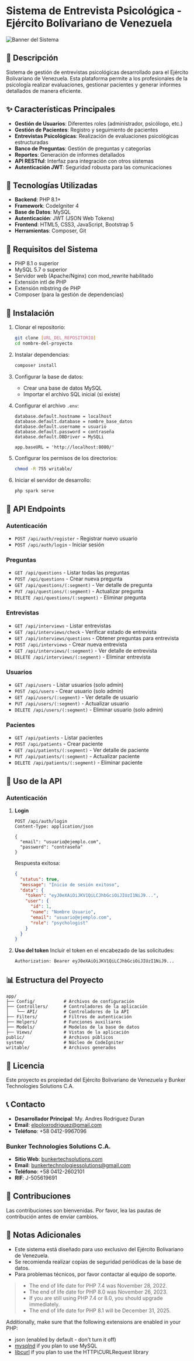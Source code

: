 # Sistema de Entrevista Psicológica - Ejército Bolivariano de Venezuela

![Banner del Sistema](https://via.placeholder.com/1200x400?text=Sistema+de+Entrevista+Psicológica)

## 🎯 Descripción

Sistema de gestión de entrevistas psicológicas desarrollado para el Ejército Bolivariano de Venezuela. Esta plataforma permite a los profesionales de la psicología realizar evaluaciones, gestionar pacientes y generar informes detallados de manera eficiente.

## ✨ Características Principales

- **Gestión de Usuarios**: Diferentes roles (administrador, psicólogo, etc.)
- **Gestión de Pacientes**: Registro y seguimiento de pacientes
- **Entrevistas Psicológicas**: Realización de evaluaciones psicológicas estructuradas
- **Banco de Preguntas**: Gestión de preguntas y categorías
- **Reportes**: Generación de informes detallados
- **API RESTful**: Interfaz para integración con otros sistemas
- **Autenticación JWT**: Seguridad robusta para las comunicaciones

## 🚀 Tecnologías Utilizadas

- **Backend**: PHP 8.1+
- **Framework**: CodeIgniter 4
- **Base de Datos**: MySQL
- **Autenticación**: JWT (JSON Web Tokens)
- **Frontend**: HTML5, CSS3, JavaScript, Bootstrap 5
- **Herramientas**: Composer, Git

## 📝 Requisitos del Sistema

- PHP 8.1 o superior
- MySQL 5.7 o superior
- Servidor web (Apache/Nginx) con mod_rewrite habilitado
- Extensión intl de PHP
- Extensión mbstring de PHP
- Composer (para la gestión de dependencias)

## 🔧 Instalación

1. Clonar el repositorio:
   ```bash
   git clone [URL_DEL_REPOSITORIO]
   cd nombre-del-proyecto
   ```

2. Instalar dependencias:
   ```bash
   composer install
   ```

3. Configurar la base de datos:
   - Crear una base de datos MySQL
   - Importar el archivo SQL inicial (si existe)

4. Configurar el archivo `.env`:
   ```env
   database.default.hostname = localhost
   database.default.database = nombre_base_datos
   database.default.username = usuario
   database.default.password = contraseña
   database.default.DBDriver = MySQLi
   
   app.baseURL = 'http://localhost:8080/'
   ```

5. Configurar los permisos de los directorios:
   ```bash
   chmod -R 755 writable/
   ```

6. Iniciar el servidor de desarrollo:
   ```bash
   php spark serve
   ```

## 🔐 API Endpoints

### Autenticación
- `POST /api/auth/register` - Registrar nuevo usuario
- `POST /api/auth/login` - Iniciar sesión

### Preguntas
- `GET /api/questions` - Listar todas las preguntas
- `POST /api/questions` - Crear nueva pregunta
- `GET /api/questions/(:segment)` - Ver detalle de pregunta
- `PUT /api/questions/(:segment)` - Actualizar pregunta
- `DELETE /api/questions/(:segment)` - Eliminar pregunta

### Entrevistas
- `GET /api/interviews` - Listar entrevistas
- `GET /api/interviews/check` - Verificar estado de entrevista
- `GET /api/interviews/questions` - Obtener preguntas para entrevista
- `POST /api/interviews` - Crear nueva entrevista
- `GET /api/interviews/(:segment)` - Ver detalle de entrevista
- `DELETE /api/interviews/(:segment)` - Eliminar entrevista

### Usuarios
- `GET /api/users` - Listar usuarios (solo admin)
- `POST /api/users` - Crear usuario (solo admin)
- `GET /api/users/(:segment)` - Ver detalle de usuario
- `PUT /api/users/(:segment)` - Actualizar usuario
- `DELETE /api/users/(:segment)` - Eliminar usuario (solo admin)

### Pacientes
- `GET /api/patients` - Listar pacientes
- `POST /api/patients` - Crear paciente
- `GET /api/patients/(:segment)` - Ver detalle de paciente
- `PUT /api/patients/(:segment)` - Actualizar paciente
- `DELETE /api/patients/(:segment)` - Eliminar paciente

## 📝 Uso de la API

### Autenticación

1. **Login**
   ```http
   POST /api/auth/login
   Content-Type: application/json
   
   {
     "email": "usuario@ejemplo.com",
     "password": "contraseña"
   }
   ```
   
   Respuesta exitosa:
   ```json
   {
     "status": true,
     "message": "Inicio de sesión exitoso",
     "data": {
       "token": "eyJ0eXAiOiJKV1QiLCJhbGciOiJIUzI1NiJ9...",
       "user": {
         "id": 1,
         "name": "Nombre Usuario",
         "email": "usuario@ejemplo.com",
         "role": "psychologist"
       }
     }
   }
   ```

2. **Uso del token**
   Incluir el token en el encabezado de las solicitudes:
   ```
   Authorization: Bearer eyJ0eXAiOiJKV1QiLCJhbGciOiJIUzI1NiJ9...
   ```

## 📊 Estructura del Proyecto

```
app/
├── Config/           # Archivos de configuración
├── Controllers/      # Controladores de la aplicación
│   └── API/          # Controladores de la API
├── Filters/          # Filtros de autenticación
├── Helpers/          # Funciones auxiliares
├── Models/           # Modelos de la base de datos
├── Views/            # Vistas de la aplicación
public/               # Archivos públicos
system/               # Núcleo de CodeIgniter
writable/             # Archivos generados
```

## 📄 Licencia

Este proyecto es propiedad del Ejército Bolivariano de Venezuela y Bunker Technologies Solutions C.A.

## 📞 Contacto

- **Desarrollador Principal**: My. Andres Rodriguez Duran
- **Email**: elpoloxrodriguez@gmail.com
- **Teléfono**: +58 0412-9967096

### Bunker Technologies Solutions C.A.
- **Sitio Web**: [bunkertechsolutions.com](https://bunkertechsolutions.com)
- **Email**: bunkertechnologiessolutions@gmail.com
- **Teléfono**: +58 0412-2602101
- **RIF**: J-505619691

## 🤝 Contribuciones

Las contribuciones son bienvenidas. Por favor, lea las pautas de contribución antes de enviar cambios.

## 📌 Notas Adicionales

- Este sistema está diseñado para uso exclusivo del Ejército Bolivariano de Venezuela.
- Se recomienda realizar copias de seguridad periódicas de la base de datos.
- Para problemas técnicos, por favor contactar al equipo de soporte.
> - The end of life date for PHP 7.4 was November 28, 2022.
> - The end of life date for PHP 8.0 was November 26, 2023.
> - If you are still using PHP 7.4 or 8.0, you should upgrade immediately.
> - The end of life date for PHP 8.1 will be December 31, 2025.

Additionally, make sure that the following extensions are enabled in your PHP:

- json (enabled by default - don't turn it off)
- [mysqlnd](http://php.net/manual/en/mysqlnd.install.php) if you plan to use MySQL
- [libcurl](http://php.net/manual/en/curl.requirements.php) if you plan to use the HTTP\CURLRequest library
